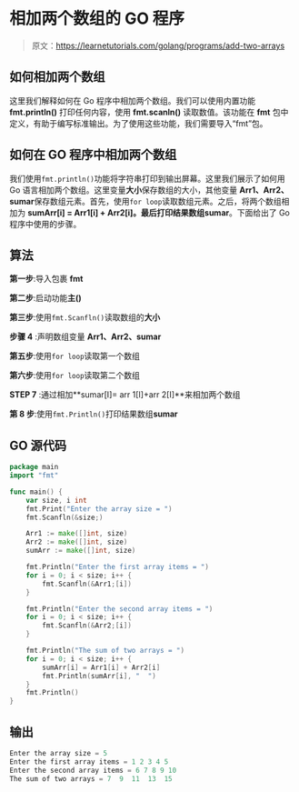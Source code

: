 # 相加两个数组的 GO 程序

> 原文：<https://learnetutorials.com/golang/programs/add-two-arrays>

## 如何相加两个数组

这里我们解释如何在 Go 程序中相加两个数组。我们可以使用内置功能 **fmt.println()** 打印任何内容，使用 **fmt.scanln()** 读取数值。该功能在 **fmt** 包中定义，有助于编写标准输出。为了使用这些功能，我们需要导入“fmt”包。

## 如何在 GO 程序中相加两个数组

我们使用`fmt.println()`功能将字符串打印到输出屏幕。这里我们展示了如何用 Go 语言相加两个数组。这里变量**大小**保存数组的大小，其他变量 **Arr1、Arr2、sumar**保存数组元素。首先，使用`for loop`读取数组元素。之后，将两个数组相加为 **sumArr[i] = Arr1[i] + Arr2[i]。**最后打印结果数组**sumar**。下面给出了 Go 程序中使用的步骤。

## 算法

**第一步**:导入包裹 **fmt**

**第二步**:启动功能**主()**

**第三步**:使用`fmt.Scanfln()`读取数组的**大小**

**步骤 4** :声明数组变量 **Arr1、Arr2、sumar**

**第五步**:使用`for loop`读取第一个数组

**第六步**:使用`for loop`读取第二个数组

**STEP 7** :通过相加**sumar[I]= arr 1[I]+arr 2[I]**来相加两个数组

**第 8 步**:使用`fmt.Println()`打印结果数组**sumar**

## GO 源代码

```go
package main
import "fmt"

func main() {
    var size, i int
    fmt.Print("Enter the array size = ")
    fmt.Scanfln(&size;)

    Arr1 := make([]int, size)
    Arr2 := make([]int, size)
    sumArr := make([]int, size)

    fmt.Println("Enter the first array items = ")
    for i = 0; i < size; i++ {
        fmt.Scanfln(&Arr1;[i])
    }

    fmt.Println("Enter the second array items = ")
    for i = 0; i < size; i++ {
        fmt.Scanfln(&Arr2;[i])
    }

    fmt.Println("The sum of two arrays = ")
    for i = 0; i < size; i++ {
        sumArr[i] = Arr1[i] + Arr2[i]
        fmt.Println(sumArr[i], "  ")
    }
    fmt.Println()
}

```

## 输出

```go
Enter the array size = 5
Enter the first array items = 1 2 3 4 5
Enter the second array items = 6 7 8 9 10
The sum of two arrays = 7  9  11  13  15 
```